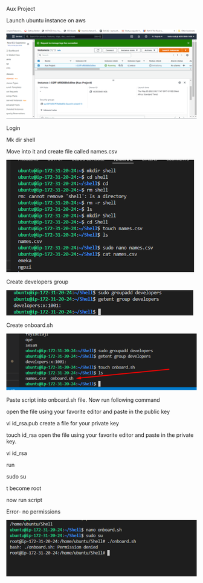Aux Project

Launch ubuntu instance on aws

![alt text](./ubuntu.png)

Login

Mk dir shell

Move into it and create file called names.csv

![alt text](./createnames.png)

Create developers group

![alt text](./group.png)


Create onboard.sh

![alt text](./onboard.png)

Paste script into onboard.sh file. Now run following command

open the file using your favorite editor and paste in the public key

vi id_rsa.pub
create a file for your private key

touch id_rsa
open the file using your favorite editor and paste in the private key.

vi id_rsa

run 

sudo su 

t become root

now run script


Error- no permissions

![alt text](./error.png)






